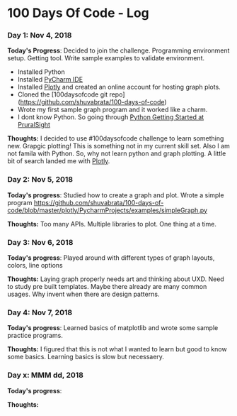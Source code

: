 # 100 Days Of Code - Log

### Day 1: Nov 4, 2018

**Today's Progress**: Decided to join the challenge. Programming environment setup. Getting tool. Write sample examples to validate environment.
- Installed Python
- Installed [PyCharm IDE](https://www.jetbrains.com/pycharm/)
- Installed [Plotly](https://plot.ly/python/) and created an online account for hosting graph plots.
- Cloned the [100daysofcode git repo] (https://github.com/shuvabrata/100-days-of-code)
- Wrote my first sample graph program and it worked like a charm. 
- I dont know Python. So going through [Python Getting Started at PruralSight](https://app.pluralsight.com/library/courses/python-getting-started/)

**Thoughts:** I decided to use #100daysofcode challenge to learn something new. Grapgic plotting! This is something not in my current skill set. Also I am not famila with Python. So, why not learn python and graph plotting. A little bit of search landed me with [Plotly](https://plot.ly/python/). 

### Day 2: Nov 5, 2018

**Today's progress**: Studied how to create a graph and plot. Wrote a simple program https://github.com/shuvabrata/100-days-of-code/blob/master/plotly/PycharmProjects/examples/simpleGraph.py 

**Thoughts:** Too many APIs. Multiple libraries to plot. One thing at a time. 



### Day 3: Nov 6, 2018

**Today's progress**: Played around with different types of graph layouts, colors, line options

**Thoughts:** Laying graph properly needs art and thinking about UXD. Need to study pre built templates. Maybe there already are many common usages. Why invent when there are design patterns.

### Day 4: Nov 7, 2018

**Today's progress**: Learned basics of matplotlib and wrote some sample practice programs. 

**Thoughts:** I figured that this is not what I wanted to learn but good to know some basics. Learning basics is slow but necessaery. 

### Day x: MMM dd, 2018

**Today's progress**:

**Thoughts:**